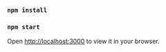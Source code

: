 ### `npm install`



### `npm start`

Open [http://localhost:3000](http://localhost:3000) to view it in your browser.
